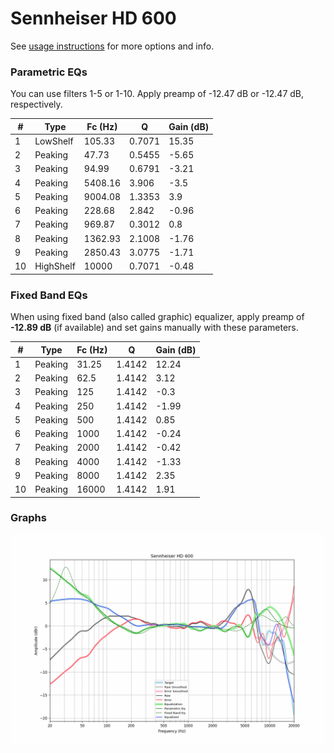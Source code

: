 # Sennheiser HD 600
See [usage instructions](https://github.com/jaakkopasanen/AutoEq#usage) for more options and info.

### Parametric EQs
You can use filters 1-5 or 1-10. Apply preamp of -12.47 dB or -12.47 dB, respectively.

|   # | Type      |   Fc (Hz) |      Q |   Gain (dB) |
|-----|-----------|-----------|--------|-------------|
|   1 | LowShelf  |    105.33 | 0.7071 |       15.35 |
|   2 | Peaking   |     47.73 | 0.5455 |       -5.65 |
|   3 | Peaking   |     94.99 | 0.6791 |       -3.21 |
|   4 | Peaking   |   5408.16 | 3.906  |       -3.5  |
|   5 | Peaking   |   9004.08 | 1.3353 |        3.9  |
|   6 | Peaking   |    228.68 | 2.842  |       -0.96 |
|   7 | Peaking   |    969.87 | 0.3012 |        0.8  |
|   8 | Peaking   |   1362.93 | 2.1008 |       -1.76 |
|   9 | Peaking   |   2850.43 | 3.0775 |       -1.71 |
|  10 | HighShelf |  10000    | 0.7071 |       -0.48 |

### Fixed Band EQs
When using fixed band (also called graphic) equalizer, apply preamp of **-12.89 dB** (if available) and set gains manually with these parameters.

|   # | Type    |   Fc (Hz) |      Q |   Gain (dB) |
|-----|---------|-----------|--------|-------------|
|   1 | Peaking |     31.25 | 1.4142 |       12.24 |
|   2 | Peaking |     62.5  | 1.4142 |        3.12 |
|   3 | Peaking |    125    | 1.4142 |       -0.3  |
|   4 | Peaking |    250    | 1.4142 |       -1.99 |
|   5 | Peaking |    500    | 1.4142 |        0.85 |
|   6 | Peaking |   1000    | 1.4142 |       -0.24 |
|   7 | Peaking |   2000    | 1.4142 |       -0.42 |
|   8 | Peaking |   4000    | 1.4142 |       -1.33 |
|   9 | Peaking |   8000    | 1.4142 |        2.35 |
|  10 | Peaking |  16000    | 1.4142 |        1.91 |

### Graphs
![](./Sennheiser%20HD%20600.png)
